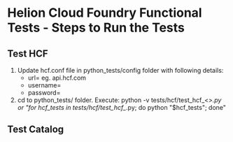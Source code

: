 # Helion Cloud Foundry Functional Tests - Steps to Run the Tests 

## Test HCF
1. Update hcf.conf file in python_tests/config folder with following details:
     * url=<target-cluster-url> eg. api.hcf.com
     * username=<username>
     * password=<password>
2.  cd to python_tests/ folder.  Execute:  python -v tests/hcf/test_hcf_<*>.py
    or "for hcf_tests in tests/hcf/test_hcf_*.py; do python "$hcf_tests"; done"

## Test Catalog

